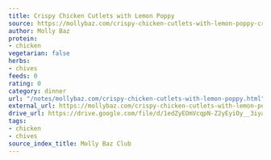 ```yaml
---
title: Crispy Chicken Cutlets with Lemon Poppy
source: https://mollybaz.com/crispy-chicken-cutlets-with-lemon-poppy-creme-fraiche/
author: Molly Baz
protein:
- chicken
vegetarian: false
herbs:
- chives
feeds: 0
rating: 0
category: dinner
url: "/notes/mollybaz.com/crispy-chicken-cutlets-with-lemon-poppy.html"
external_url: https://mollybaz.com/crispy-chicken-cutlets-with-lemon-poppy-creme-fraiche/
drive_url: https://drive.google.com/file/d/1edZyEOmVcqpN-Z2yEyiOy__3iyaSWvOj/view?usp=drive_link
tags:
- chicken
- chives
source_index_title: Molly Baz Club
---
```



